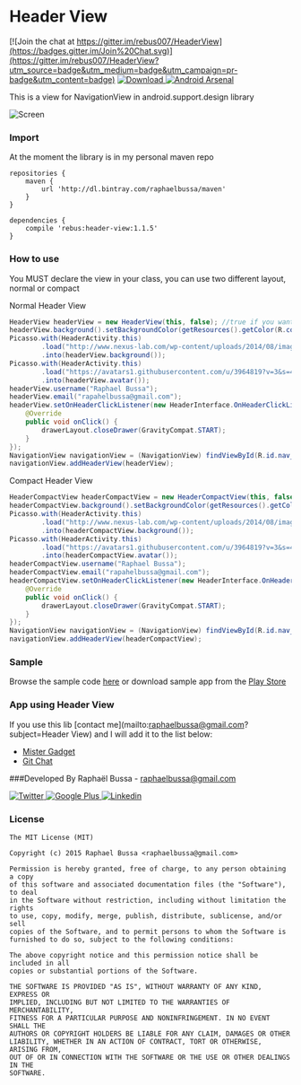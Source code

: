 # Header View

[![Join the chat at https://gitter.im/rebus007/HeaderView](https://badges.gitter.im/Join%20Chat.svg)](https://gitter.im/rebus007/HeaderView?utm_source=badge&utm_medium=badge&utm_campaign=pr-badge&utm_content=badge)
[ ![Download](https://api.bintray.com/packages/raphaelbussa/maven/header-view/images/download.svg) ](https://bintray.com/raphaelbussa/maven/header-view/_latestVersion) [![Android Arsenal](https://img.shields.io/badge/Android%20Arsenal-Header--View-brightgreen.svg?style=flat)](http://android-arsenal.com/details/1/2123)

This is a view for NavigationView in android.support.design library

![Screen](https://raw.githubusercontent.com/rebus007/HeaderView/master/img/header.png)

### Import
At the moment the library is in my personal maven repo
```Gradle
repositories {
    maven {
        url 'http://dl.bintray.com/raphaelbussa/maven'
    }
}
```
```Gradle
dependencies {
    compile 'rebus:header-view:1.1.5'
}
```
### How to use
You MUST declare the view in your class, you can use two different layout, normal or compact

Normal Header View
```java
HeaderView headerView = new HeaderView(this, false); //true if you want to use this view below toolbar
headerView.background().setBackgroundColor(getResources().getColor(R.color.primary_dark));
Picasso.with(HeaderActivity.this)
        .load("http://www.nexus-lab.com/wp-content/uploads/2014/08/image_new-material.jpeg")
        .into(headerView.background());
Picasso.with(HeaderActivity.this)
        .load("https://avatars1.githubusercontent.com/u/3964819?v=3&s=460")
        .into(headerView.avatar());
headerView.username("Raphael Bussa");
headerView.email("rapahelbussa@gmail.com");
headerView.setOnHeaderClickListener(new HeaderInterface.OnHeaderClickListener() {
    @Override
    public void onClick() {
        drawerLayout.closeDrawer(GravityCompat.START);
    }
});
NavigationView navigationView = (NavigationView) findViewById(R.id.nav_view);
navigationView.addHeaderView(headerView);
```

Compact Header View
```java
HeaderCompactView headerCompactView = new HeaderCompactView(this, false); //true if you want to use this view below toolbar
headerCompactView.background().setBackgroundColor(getResources().getColor(R.color.primary_dark));
Picasso.with(HeaderActivity.this)
        .load("http://www.nexus-lab.com/wp-content/uploads/2014/08/image_new-material.jpeg")
        .into(headerCompactView.background());
Picasso.with(HeaderActivity.this)
        .load("https://avatars1.githubusercontent.com/u/3964819?v=3&s=460")
        .into(headerCompactView.avatar());
headerCompactView.username("Raphael Bussa");
headerCompactView.email("rapahelbussa@gmail.com");
headerCompactView.setOnHeaderClickListener(new HeaderInterface.OnHeaderClickListener() {
    @Override
    public void onClick() {
        drawerLayout.closeDrawer(GravityCompat.START);
    }
});
NavigationView navigationView = (NavigationView) findViewById(R.id.nav_view);
navigationView.addHeaderView(headerCompactView);
```
### Sample
Browse the sample code [here](https://github.com/rebus007/HeaderView/tree/master/app) or download sample app from the [Play Store](https://play.google.com/store/apps/details?id=rebus.header.view.sample) 

### App using Header View
If you use this lib [contact me](mailto:raphaelbussa@gmail.com?subject=Header View) and I will add it to the list below:
- [Mister Gadget](https://play.google.com/store/apps/details?id=rebus.mister.gadget)
- [Git Chat](https://github.com/rebus007/Git-Chat)

###Developed By
Raphaël Bussa - [raphaelbussa@gmail.com](mailto:raphaelbussa@gmail.com)

[ ![Twitter](https://raw.githubusercontent.com/rebus007/Header-View/master/img/social/twitter-icon.png) ](https://twitter.com/rebus_007)[ ![Google Plus](https://raw.githubusercontent.com/rebus007/Header-View/master/img/social/google-plus-icon.png) ](https://plus.google.com/+RaphaelBussa/posts)[ ![Linkedin](https://raw.githubusercontent.com/rebus007/Header-View/master/img/social/linkedin-icon.png) ](https://www.linkedin.com/in/rebus007)

### License
```
The MIT License (MIT)

Copyright (c) 2015 Raphael Bussa <raphaelbussa@gmail.com>

Permission is hereby granted, free of charge, to any person obtaining a copy
of this software and associated documentation files (the "Software"), to deal
in the Software without restriction, including without limitation the rights
to use, copy, modify, merge, publish, distribute, sublicense, and/or sell
copies of the Software, and to permit persons to whom the Software is
furnished to do so, subject to the following conditions:

The above copyright notice and this permission notice shall be included in all
copies or substantial portions of the Software.

THE SOFTWARE IS PROVIDED "AS IS", WITHOUT WARRANTY OF ANY KIND, EXPRESS OR
IMPLIED, INCLUDING BUT NOT LIMITED TO THE WARRANTIES OF MERCHANTABILITY,
FITNESS FOR A PARTICULAR PURPOSE AND NONINFRINGEMENT. IN NO EVENT SHALL THE
AUTHORS OR COPYRIGHT HOLDERS BE LIABLE FOR ANY CLAIM, DAMAGES OR OTHER
LIABILITY, WHETHER IN AN ACTION OF CONTRACT, TORT OR OTHERWISE, ARISING FROM,
OUT OF OR IN CONNECTION WITH THE SOFTWARE OR THE USE OR OTHER DEALINGS IN THE
SOFTWARE.
```
